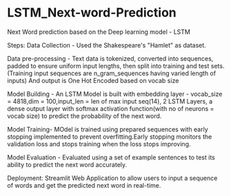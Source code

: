 # LSTM_Next-word-Prediction

Next Word prediction based on the Deep learning model - LSTM

Steps:
Data Collection - Used the Shakespeare's "Hamlet" as dataset.

Data pre-processing - Text data is tokenized, converted into sequences, padded to ensure uniform input lengths, then split into training and test sets.(Training input sequences are n_gram_sequences having varied length of inputs)
And output is One Hot Encoded based on vocab size

Model Building - An LSTM Model is built with embedding layer - vocab_size = 4818,dim = 100,input_len = len of max input seq(14), 2 LSTM Layers, a dense output layer with softmax activation function(with no of neurons = vocab size) to predict the probability of the next word.

Model Training- MOdel is trained using prepared sequences with early stopping implemented to prevent overfitting.Early stopping monitors the validation loss and stops training when the loss stops improving.

Model Evaluation - Evaluated using a set of example sentences to test its ability to predict the next word accurately.

Deployment: Streamlit Web Application to allow users to input a sequence of words and get the predicted next word in real-time.
